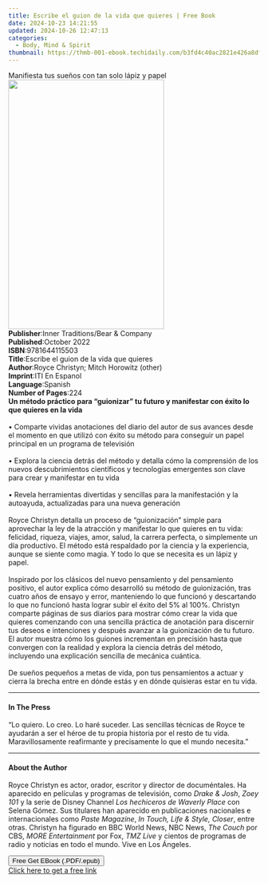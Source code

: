 ```yaml
---
title: Escribe el guion de la vida que quieres | Free Book
date: 2024-10-23 14:21:55
updated: 2024-10-26 12:47:13
categories:
  - Body, Mind & Spirit
thumbnail: https://thmb-001-ebook.techidaily.com/b3fd4c40ac2821e426a8df48dbb7b7d35c01972ef1f8b8ea9162d2df60f59eef.jpg
---
```

<main id="book-container">
  <div class="flex flex-col">
    <div class="book-brief flex-1 py-6 px-4 sm:p-6 md:py-10 md:px-8">
      <!-- brief-->
      <div class="book-brief-main">
        Manifiesta tus sueños con tan solo lápiz y papel
      </div>
    </div>
    <div
      class="book-meta-info flex-1 grid gap-4 col-start-1 col-end-3 row-start-1 sm:mb-6 sm:grid-cols-4 lg:gap-6 lg:col-start-2 lg:row-end-6 lg:row-span-6 lg:mb-0"
    >
      <div
        class="book-meta-info-left place-content-center mt-4 p-4 text-sm leading-6 col-start-2 col-span-2 dark:text-slate-400"
      >
        <img
          class="w-full h-500 object-cover rounded-lg sm:h-255 sm:col-span-2 lg:col-span-full"
          src="https://img-001-ebook.techidaily.com/6ac66967e47a9422752c91c9f0239215839df353a15d2552658959c983ec5420.jpg"
          alt=""
          width="312"
          height="500"
        />
      </div>
      <div
        class="book-meta-info-right mt-2 col-start-1 row-start-2 col-span-3 self-center"
      >
        <!-- meta data  -->
        <div class="flex flex-col px-4 md:px-8">
          <div class="flex-1">
            <strong>Publisher</strong>:<span class="px-2"
              >Inner Traditions/Bear &amp; Company</span
            >
          </div>
          <div class="flex-1">
            <strong>Published</strong>:<span class="px-2">October 2022</span>
          </div>
          <div class="flex-1">
            <strong>ISBN</strong>:<span class="px-2">9781644115503</span>
          </div>
          <div class="flex-1">
            <strong>Title</strong>:<span class="px-2"
              >Escribe el guion de la vida que quieres</span
            >
          </div>
          <div class="flex-1">
            <strong>Author</strong>:<span class="px-2"
              >Royce Christyn; Mitch Horowitz (other)</span
            >
          </div>
          <div class="flex-1">
            <strong>Imprint</strong>:<span class="px-2">ITI En Espanol</span>
          </div>
          <div class="flex-1">
            <strong>Language</strong>:<span class="px-2">Spanish</span>
          </div>
          <div class="flex-1">
            <strong>Number of Pages</strong>:<span class="px-2">224</span>
          </div>
        </div>
      </div>
    </div>
    <div class="book-description flex-1 py-6 px-4 sm:p-6 md:py-10 md:px-8">
      <div class="book-description-main">
        <div accordion-content="" id="description">
          <b
            >Un método práctico para “guionizar” tu futuro y manifestar con
            éxito lo que quieres en la vida</b
          ><br /><br />• Comparte vividas anotaciones del diario del autor de
          sus avances desde el momento en que utilizó con éxito su método para
          conseguir un papel principal en un programa de televisión<br /><br />•
          Explora la ciencia detrás del método y detalla cómo la comprensión de
          los nuevos descubrimientos científicos y tecnologías emergentes son
          clave para crear y manifestar en tu vida<br /><br />• Revela
          herramientas divertidas y sencillas para la manifestación y la
          autoayuda, actualizadas para una nueva generación<br /><br />Royce
          Christyn detalla un proceso de “guionización” simple para aprovechar
          la ley de la atracción y manifestar lo que quieres en tu vida:
          felicidad, riqueza, viajes, amor, salud, la carrera perfecta, o
          simplemente un día productivo. El método está respaldado por la
          ciencia y la experiencia, aunque se siente como magia. Y todo lo que
          se necesita es un lápiz y papel.<br /><br />Inspirado por los clásicos
          del nuevo pensamiento y del pensamiento positivo, el autor explica
          cómo desarrolló su método de guionización, tras cuatro años de ensayo
          y error, manteniendo lo que funcionó y descartando lo que no funcionó
          hasta lograr subir el éxito del 5% al 100%. Christyn comparte páginas
          de sus diarios para mostrar cómo crear la vida que quieres comenzando
          con una sencilla práctica de anotación para discernir tus deseos e
          intenciones y después avanzar a la guionización de tu futuro. El autor
          muestra cómo los guiones incrementan en precisión hasta que convergen
          con la realidad y explora la ciencia detrás del método, incluyendo una
          explicación sencilla de mecánica cuántica. <br /><br />De sueños
          pequeños a metas de vida, pon tus pensamientos a actuar y cierra la
          brecha entre en dónde estás y en dónde quisieras estar en tu vida.
        </div>
        <div class="accordion-fader"></div>
      </div>
    </div>
    <div class="book-excerpts flex-1 py-6 px-4 sm:p-6 md:py-10 md:px-8">
      <!-- excerpts-->
      <div class="book-excerpts-main">
        <hr />
        <h4 class="placeholder placeholder-heading">
          <span>In The Press</span>
        </h4>
        <p>
          “Lo quiero. Lo creo. Lo haré suceder. Las sencillas técnicas de Royce
          te ayudarán a ser el héroe de tu propia historia por el resto de tu
          vida. Maravillosamente reafirmante y precisamente lo que el mundo
          necesita.”
        </p>
      </div>
    </div>
    <div class="book-about-author flex-1 py-6 px-4 sm:p-6 md:py-10 md:px-8">
      <!-- about author-->
      <div class="book-main-author-main">
        <hr />
        <h4 class="placeholder placeholder-heading">
          <span>About the Author</span>
        </h4>
        <p>
          Royce Christyn es actor, orador, escritor y director de documéntales.
          Ha aparecido en películas y programas de televisión, como
          <i>Drake &amp; Josh</i>, <i>Zoey 101</i> y la serie de Disney Channel
          <i>Los hechiceros de Waverly Place</i> con Selena Gómez. Sus titulares
          han aparecido en publicaciones nacionales e internacionales como
          <i>Paste Magazine</i>, <i>In Touch, Life &amp;</i>
          <i>Style, Closer</i>, entre otras. Christyn ha figurado en BBC World
          News, NBC News, <i>The Couch</i> por CBS,
          <i>MORE Entertainment</i> por Fox, <i>TMZ Live</i> y cientos de
          programas de radio y noticias en todo el mundo. Vive en Los Ángeles.
        </p>
      </div>
    </div>
    <div class="book-free-get flex-1 py-6 px-4 sm:p-6 md:py-10 md:px-8">
      <button
        id="btn-free-get"
        class="bg-blue-500 hover:bg-blue-700 text-white font-bold py-2 px-4 rounded"
      >
        Free Get EBook (.PDF/.epub)
      </button>
      <div id="countdown-display" class="px-2 text-lg mt-2"></div>
      <a
        id="free-link"
        class="hidden bg-blue-500 hover:bg-blue-700 text-white font-bold py-2 px-4 rounded"
        href="https://www.ebooks.com/en-us/book/210500807/escribe-el-guion-de-la-vida-que-quieres/royce-christyn/"
        target="_blank"
        >Click here to get a free link</a
      >
    </div>
    <script>
      let countdownTime = 0;
      let countdownInterval = null;
      document
        .getElementById('btn-free-get')
        .addEventListener('click', startCountdown);
      function startCountdown() {
        countdownTime = new Date().getTime() + 60000 * 3;
        countdownInterval = setInterval(updateCountdown, 1000);
        document.getElementById('btn-free-get').disabled = true;
        document
          .getElementById('btn-free-get')
          .classList.add('bg-gray-500', 'cursor-not-allowed');
      }
      function updateCountdown() {
        let currentTime = new Date().getTime();
        let timeLeft = countdownTime - currentTime;
        let secondsLeft = Math.floor(timeLeft / 1000);
        document.getElementById('countdown-display').innerHTML =
          `Remaining time: ${secondsLeft} seconds.`;
        if (secondsLeft <= 0) {
          clearInterval(countdownInterval);
          document.getElementById('btn-free-get').classList.add('hidden');
          document.getElementById('free-link').classList.remove('hidden');
          document.getElementById('countdown-display').innerHTML = '';
        }
      }
    </script>
  </div>
</main>
